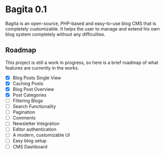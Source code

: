 # Bagita 0.1

Bagita is an open-source, PHP-based and easy-to-use blog CMS that is completely customizable. It helps the user to manage and extend his own blog system completely without any difficulties.

## Roadmap

This project is still a work in progress, so here is a brief roadmap of what features are currently in the works.

-   [x] Blog Posts Single View
-   [x] Caching Posts
-   [x] Blog Post Overview
-   [x] Post Categories
-   [ ] Filtering Blogs
-   [ ] Search Functionality
-   [ ] Pagination
-   [ ] Comments
-   [ ] Newsletter Integration
-   [ ] Editor authentication
-   [ ] A modern, customizable UI
-   [ ] Easy blog setup
-   [ ] CMS Dashboard

